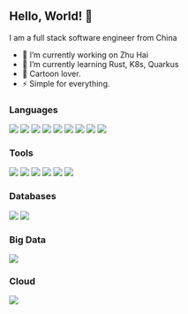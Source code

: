 ## Hello, World! 👋

I am a full stack software engineer from China

- 🔭 I’m currently working on Zhu Hai
- 🌱 I’m currently learning Rust, K8s, Quarkus
- 🌟 Cartoon lover.
- ⚡️  Simple for everything.


### Languages
![](https://img.shields.io/badge/-Spring-17A589?style=flat-square&logo=spring&logoColor=white&labelColor=48C9B0)
![](https://img.shields.io/badge/-Clojure-F39C12?style=flat-square&logo=clojure&logoColor=9C640C&labelColor=F8C471&color=F5B041)
![](https://img.shields.io/badge/-Rust-0B1C27?style=flat-square&logo=rust&labelColor=E2E2E2&logoColor=000)
![](https://img.shields.io/badge/-Python-3776AB?style=flat-square&logo=python&labelColor=69A8D1&color=2874A6)
![](https://img.shields.io/badge/-Golang-2F97C6?style=flat-square&logo=go&logoColor=2F97C6&labelColor=E2E2E2)
![](https://img.shields.io/badge/-Nodejs-43853d?style=flat-square&logo=Node.js&logoColor=white&labelColor=27AE60)
![](https://img.shields.io/badge/-TypeScript-884A39?style=flat-square&logo=TypeScript&labelColor=fff&logoColor=30A2FF)
![](https://img.shields.io/badge/-JavaScript-e5cd0c?style=flat-square&logo=JavaScript&labelColor=f7df1e&logoColor=000)
![](https://img.shields.io/badge/-React-29beb0?style=flat-square&logo=React&labelColor=E2E2E2&color=61DAFB)


### Tools
![](https://img.shields.io/badge/-Kubernetes-2874A6?style=flat-square&logo=kubernetes&logoColor=fff&labelColor=2E86C1)
![](https://img.shields.io/badge/-Docker-2496ED?style=flat-square&logo=docker&labelColor=EDEDED&color=2496ED)
![](https://img.shields.io/badge/-Jenkins-D35400?style=flat-square&logo=jenkins&labelColor=EDEDED&color=D35400)
![](https://img.shields.io/badge/-Gradle-02303A?style=flat-square&logo=gradle&labelColor=02303A&color=566573)
![](https://img.shields.io/badge/-Webpack-8DD6F9?style=flat-square&logo=webpack&labelColor=EDEDED&color=8DD6F9)
![](https://img.shields.io/badge/-Yarn-2C8EBB?style=flat-square&logo=yarn&labelColor=EDEDED&color=5499C7)


### Databases
![](https://img.shields.io/badge/-PostgreSQL-4169E1?style=flat-square&logo=postgresql&labelColor=E2E2E2)
![](https://img.shields.io/badge/-Apache%20Hadoop-66CCFF?style=flat-square&logo=apachehadoop&labelColor=E2E2E2&logoColor=000)


### Big Data
![](https://img.shields.io/badge/-Apache%20Spark-E25A1C?style=flat-square&logo=apachespark&labelColor=E2E2E2)


### Cloud
![](https://img.shields.io/badge/-Alibaba%20Cloud-FF6A00?style=flat-square&logo=alibabacloud&labelColor=E2E2E2&color=FF6A00)

